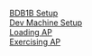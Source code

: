 [BDB1B Setup](Big-Development-Board-(BDB)-Version-1-Rev-B-Orientation-and-Setup)  
[Dev Machine Setup](Development-Machine-Setup)  
[Loading AP](Loading-Example-Firmware-into-the-APBridges)  
[Exercising AP](Exercising-Example-Firmware-in-the-APBridges)  
